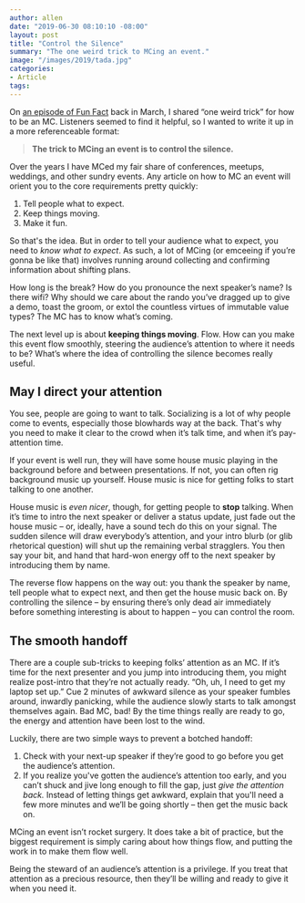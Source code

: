 ```yaml
---
author: allen
date: "2019-06-30 08:10:10 -08:00"
layout: post
title: "Control the Silence"
summary: "The one weird trick to MCing an event."
image: "/images/2019/tada.jpg"
categories:
- Article
tags:
---
```


On [an episode of Fun Fact](https://funfact.fm/episodes/9) back in March, I shared “one weird trick” for how to be an MC. Listeners seemed to find it helpful, so I wanted to write it up in a more referenceable format:

> **The trick to MCing an event is to control the silence.**

Over the years I have MCed my fair share of conferences, meetups, weddings, and other sundry events. Any article on how to MC an event will orient you to the core requirements pretty quickly:

1. Tell people what to expect.
2. Keep things moving.
3. Make it fun.

So that's the idea. But in order to tell your audience what to expect, you need to *know what to expect*. As such, a lot of MCing (or emceeing if you’re gonna be like that) involves running around collecting and confirming information about shifting plans.

How long is the break? How do you pronounce the next speaker’s name? Is there wifi? Why should we care about the rando you’ve dragged up to give a demo, toast the groom, or extol the countless virtues of immutable value types? The MC has to know what’s coming.

The next level up is about **keeping things moving**. Flow. How can you make this event flow smoothly, steering the audience’s attention to where it needs to be? What’s where the idea of controlling the silence becomes really useful.

## May I direct your attention

You see, people are going to want to talk. Socializing is a lot of why people come to events, especially those blowhards way at the back. That's why you need to make it clear to the crowd when it’s talk time, and when it’s pay-attention time.

If your event is well run, they will have some house music playing in the background before and between presentations. If not, you can often rig background music up yourself. House music is nice for getting folks to start talking to one another.

House music is *even nicer*, though, for getting people to **stop** talking. When it’s time to intro the next speaker or deliver a status update, just fade out the house music – or, ideally, have a sound tech do this on your signal. The sudden silence will draw everybody’s attention, and your intro blurb (or glib rhetorical question) will shut up the remaining verbal stragglers. You then say your bit, and hand that hard-won energy off to the next speaker by introducing them by name.

The reverse flow happens on the way out: you thank the speaker by name, tell people what to expect next, and then get the house music back on. By controlling the silence – by ensuring there’s only dead air immediately before something interesting is about to happen – you can control the room.

## The smooth handoff

There are a couple sub-tricks to keeping folks’ attention as an MC. If it’s time for the next presenter and you jump into introducing them, you might realize post-intro that they’re not actually ready. “Oh, uh, I need to get my laptop set up.” Cue 2 minutes of awkward silence as your speaker fumbles around, inwardly panicking, while the audience slowly starts to talk amongst themselves again. Bad MC, bad! By the time things really are ready to go, the energy and attention have been lost to the wind.

Luckily, there are two simple ways to prevent a botched handoff:

1. Check with your next-up speaker if they’re good to go before you get the audience’s attention.
2. If you realize you've gotten the audience’s attention too early, and you can’t shuck and jive long enough to fill the gap, just *give the attention back.* Instead of letting things get awkward, explain that you'll need a few more minutes and we’ll be going shortly – then get the music back on.

MCing an event isn’t rocket surgery. It does take a bit of practice, but the biggest requirement is simply caring about how things flow, and putting the work in to make them flow well.

Being the steward of an audience’s attention is a privilege. If you treat that attention as a precious resource, then they’ll be willing and ready to give it when you need it.